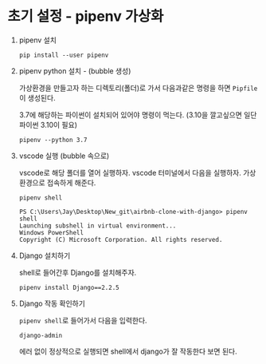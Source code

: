 # 초기 설정 - pipenv 가상화

1. pipenv 설치

   ```
   pip install --user pipenv
   ```

2. pipenv python 설치 - (bubble 생성)

   가상환경을 만들고자 하는 디렉토리(폴더)로 가서 다음과같은 명령을 하면 `Pipfile`이 생성된다.

   3.7에 해당하는 파이썬이 설치되어 있어야 명령이 먹는다. (3.10을 깔고싶으면 일단 파이썬 3.10이 필요)

   ```
   pipenv --python 3.7
   ```

3. vscode 실행 (bubble 속으로)

   vscode로 해당 폴더를 열어 실행하자. vscode 터미널에서 다음을 실행하자. 가상환경으로 접속하게 해준다.

   ```
   pipenv shell
   ```

   ```
   PS C:\Users\Jay\Desktop\New_git\airbnb-clone-with-django> pipenv shell
   Launching subshell in virtual environment...
   Windows PowerShell
   Copyright (C) Microsoft Corporation. All rights reserved.  
   ```

   

4. Django 설치하기

   shell로 들어간후 Django를 설치해주자.

   ```
   pipenv install Django==2.2.5
   ```

   

5. Django 작동 확인하기

   `pipenv shell`로 들어가서 다음을 입력한다.

   ```
   django-admin
   ```

   에러 없이 정상적으로 실행되면 shell에서 django가 잘 작동한다 보면 된다.